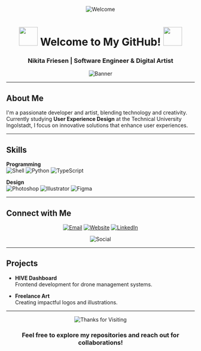 <div align="center">

![Welcome](https://github.com/Anmol-Baranwal/Cool-GIFs-For-GitHub/assets/74038190/c288471c-be67-4fbb-af44-1c63ee9ed280)

# <img src="https://user-images.githubusercontent.com/74038190/213844263-a8897a51-32f4-4b3b-b5c2-e1528b89f6f3.png" width="50px" /> Welcome to My GitHub! <img src="https://user-images.githubusercontent.com/74038190/213844263-a8897a51-32f4-4b3b-b5c2-e1528b89f6f3.png" width="50px" />

### Nikita Friesen | Software Engineer & Digital Artist

![Banner](https://github.com/Anmol-Baranwal/Cool-GIFs-For-GitHub/assets/74038190/d48893bd-0757-481c-8d7e-ba3e163feae7)

</div>

---

## About Me

I'm a passionate developer and artist, blending technology and creativity. Currently studying **User Experience Design** at the Technical University Ingolstadt, I focus on innovative solutions that enhance user experiences.

---

## Skills

**Programming**  
![Shell](https://img.shields.io/badge/Shell-4EAA25?style=flat&logo=gnu-bash&logoColor=white)
![Python](https://img.shields.io/badge/Python-3776AB?style=flat&logo=python&logoColor=white)
![TypeScript](https://img.shields.io/badge/TypeScript-3178C6?style=flat&logo=typescript&logoColor=white)

**Design**  
![Photoshop](https://img.shields.io/badge/Photoshop-31A8FF?style=flat&logo=adobe-photoshop&logoColor=white)
![Illustrator](https://img.shields.io/badge/Illustrator-FF9A00?style=flat&logo=adobe-illustrator&logoColor=white)
![Figma](https://img.shields.io/badge/Figma-F24E1E?style=flat&logo=figma&logoColor=white)

---

## Connect with Me

<div align="center">

[![Email](https://img.shields.io/badge/Email-D14836?style=flat&logo=gmail&logoColor=white)](mailto:nikitafriesen74@gmail.com)
[![Website](https://img.shields.io/badge/Website-4285F4?style=flat&logo=google-chrome&logoColor=white)](http://sputnix.me)
[![LinkedIn](https://img.shields.io/badge/LinkedIn-0A66C2?style=flat&logo=linkedin&logoColor=white)](https://www.linkedin.com/in/nikita-friesen)

![Social](https://user-images.githubusercontent.com/74038190/235294002-8aafea24-3179-45af-91d9-412ad7ff5359.gif)

</div>

---

## Projects

- **HIVE Dashboard**  
  Frontend development for drone management systems.

- **Freelance Art**  
  Creating impactful logos and illustrations.

---

<div align="center">

![Thanks for Visiting](https://github.com/Anmol-Baranwal/Cool-GIFs-For-GitHub/assets/74038190/c288471c-be67-4fbb-af44-1c63ee9ed280)

### Feel free to explore my repositories and reach out for collaborations!

</div>

